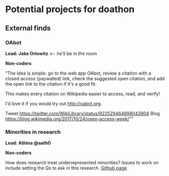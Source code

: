 # Potential projects for doathon


## External finds

### OAbot

**Lead: Jake Orlowitz** <-- he'll be in the room

**Non-coders**

"The idea is simple: go to the web app OAbot, review a citation with a closed access (paywalled) link, check the suggested open citation, and add the open link to the citation if it's a good fit.

This makes every citation on Wikipedia easier to access, read, and verify!

I'd love it if you would try out http://oabot.org.

Tweet
https://twitter.com/WikiLibrary/status/922529464898043904
Blog
https://blog.wikimedia.org/2017/10/24/open-access-week/""


### Minorities in research

**Lead: Athina @aath0**

**Non-coders**

How does research treat underrepresented minorities? Issues to work on include setting the Qs to ask in this research.
[Github page](https://github.com/aath0/MinoritiesInResearch)
